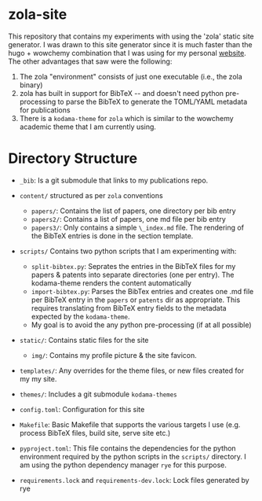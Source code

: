 # zola-site

This repository that contains my experiments with using the 'zola' static site generator.
I was drawn to this site generator since it is much faster than the hugo + wowchemy
combination that I was using for my personal [website](https://rsvaliveti.github.io).
The other advantages that saw were the following:

1. The zola "environment" consists of just one executable (i.e., the zola binary)
1. zola has built in support for BibTeX -- and doesn't need python pre-processing
   to parse the BibTeX to generate the TOML/YAML metadata for publications
1. There is a `kodama-theme` for `zola` which is similar to the wowchemy academic
   theme that I am currently using. 

# Directory Structure

- `_bib`: Is a git submodule that links to my publications repo.

- `content/` structured as per `zola` conventions
  - `papers/`: Contains the list of papers, one directory per bib entry
  - `papers2/`: Contains a list of papers, one md file per bib entry
  - `papers3/`: Only contains a simple `\_index.md` file. The rendering 
    of the BibTeX entries is done in the section template.

- `scripts/` Contains two python scripts that I am experimenting with:
  - `split-bibtex.py`: Seprates the entries in the BibTeX files for my
    papers & patents into separate directories (one per entry). The
    kodama-theme renders the content automatically
  - `import-bibtex.py`: Parses the BibTex entries and creates one .md
    file per BibTeX entry in the `papers` or `patents` dir as appropriate.
    This requires translating from BibTeX entry fields to the metadata
    expected by the `kodama-theme`.
  - My goal is to avoid the any python pre-processing (if at all possible)

- `static/`: Contains static files for the site
  - `img/`: Contains my profile picture & the site favicon.

- `templates/`: Any overrides for the theme files, or new files created
     for my my site.

- `themes/`: Includes a git submodule `kodama-themes`

- `config.toml`: Configuration for this site

- `Makefile`: Basic Makefile that supports the various targets I use
  (e.g. process BibTeX files, build site, serve site etc.)

- `pyproject.toml`: This file contains the dependencies for the python 
   environment required by the python scripts in the `scripts/` directory.
   I am using the python dependency manager `rye` for this purpose. 

- `requirements.lock` and `requirements-dev.lock`: Lock files generated by rye


